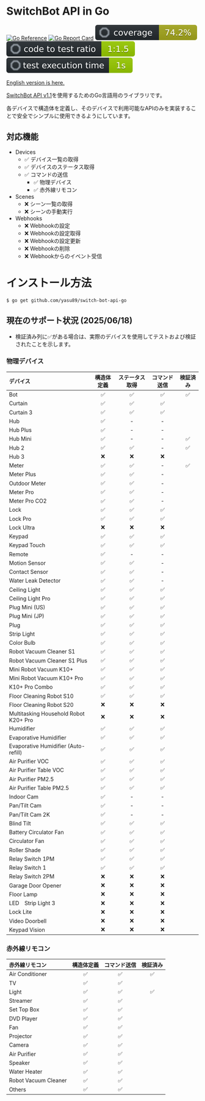 # SwitchBot API in Go

[![Go Reference](https://pkg.go.dev/badge/github.com/yasu89/switch-bot-api-go.svg)](https://pkg.go.dev/github.com/yasu89/switch-bot-api-go)
[![Go Report Card](https://goreportcard.com/badge/github.com/yasu89/switch-bot-api-go)](https://goreportcard.com/report/github.com/yasu89/switch-bot-api-go)
![Coverage](https://raw.githubusercontent.com/yasu89/octocovs/main/badges/yasu89/switch-bot-api-go/coverage.svg)
![Code to Test Ratio](https://raw.githubusercontent.com/yasu89/octocovs/main/badges/yasu89/switch-bot-api-go/ratio.svg)
![Test Execution Time](https://raw.githubusercontent.com/yasu89/octocovs/main/badges/yasu89/switch-bot-api-go/time.svg)

[English version is here.](README.md)

[SwitchBot API v1.1](https://github.com/OpenWonderLabs/SwitchBotAPI)を使用するためのGo言語用のライブラリです。

各デバイスで構造体を定義し、そのデバイスで利用可能なAPIのみを実装することで安全でシンプルに使用できるようにしています。

## 対応機能

- Devices
  - ✅️ デバイス一覧の取得
  - ✅ デバイスのステータス取得
  - ✅ コマンドの送信
    - ✅ 物理デバイス
    - ✅ 赤外線リモコン
- Scenes
  - ❌ シーン一覧の取得
  - ❌ シーンの手動実行
- Webhooks
  - ❌ Webhookの設定
  - ❌ Webhookの設定取得
  - ❌ Webhookの設定更新
  - ❌ Webhookの削除
  - ❌ Webhookからのイベント受信

# インストール方法

```shell
$ go get github.com/yasu89/switch-bot-api-go
```

## 現在のサポート状況 (2025/06/18)

- 検証済み列に✅がある場合は、実際のデバイスを使用してテストおよび検証されたことを示します。

### 物理デバイス

| デバイス                                  | 構造体定義 | ステータス取得 | コマンド送信 | 検証済み |
|:--------------------------------------|:-----:|:-------:|:------:|:----:|
| Bot                                   |   ✅   |    ✅    |   ✅    |  ✅   |
| Curtain                               |   ✅   |    ✅    |   ✅    |      |
| Curtain 3                             |   ✅   |    ✅    |   ✅    |      |
| Hub                                   |  ✅️   |    -    |   -    |      |
| Hub Plus                              |   ✅   |    -    |   -    |      |
| Hub Mini                              |   ✅   |    -    |   -    |  ✅   |
| Hub 2                                 |   ✅   |    ✅    |   -    |  ✅   |
| Hub 3                                 |   ❌   |    ❌    |   ❌    |      |
| Meter                                 |   ✅   |    ✅    |   -    |  ✅   |
| Meter Plus                            |   ✅   |    ✅    |   -    |      |
| Outdoor Meter                         |   ✅   |    ✅    |   -    |      |
| Meter Pro                             |   ✅   |    ✅    |   -    |      |
| Meter Pro CO2                         |   ✅   |    ✅    |   -    |      |
| Lock                                  |   ✅   |    ✅    |   ✅    |      |
| Lock Pro                              |   ✅   |    ✅    |   ✅    |      |
| Lock Ultra                            |   ❌   |    ❌    |   ❌    |      |
| Keypad                                |   ✅   |    ✅    |   ✅    |      |
| Keypad Touch                          |   ✅   |    ✅    |   ✅    |      |
| Remote                                |   ✅   |    -    |   -    |      |
| Motion Sensor                         |   ✅   |    ✅    |   -    |      |
| Contact Sensor                        |   ✅   |    ✅    |   -    |      |
| Water Leak Detector                   |   ✅   |    ✅    |   -    |      |
| Ceiling Light                         |   ✅   |    ✅    |   ✅    |      |
| Ceiling Light Pro                     |   ✅   |    ✅    |   ✅    |      |
| Plug Mini (US)                        |   ✅   |    ✅    |   ✅    |      |
| Plug Mini (JP)                        |   ✅   |    ✅    |   ✅    |      |
| Plug                                  |   ✅   |    ✅    |   ✅    |      |
| Strip Light                           |   ✅   |    ✅    |   ✅    |      |
| Color Bulb                            |   ✅   |    ✅    |   ✅    |      |
| Robot Vacuum Cleaner S1               |   ✅   |    ✅    |   ✅    |      |
| Robot Vacuum Cleaner S1 Plus          |   ✅   |    ✅    |   ✅    |      |
| Mini Robot Vacuum K10+                |   ✅   |    ✅    |   ✅    |      |
| Mini Robot Vacuum K10+ Pro            |   ✅   |    ✅    |   ✅    |      |
| K10+ Pro Combo                        |   ✅   |    ✅    |   ✅    |      |
| Floor Cleaning Robot S10              |   ✅   |    ✅    |   ✅    |      |
| Floor Cleaning Robot S20              |   ❌   |    ❌    |   ❌    |      |
| Multitasking Household Robot K20+ Pro |   ❌   |    ❌    |   ❌    |      |
| Humidifier                            |   ✅   |    ✅    |   ✅    |      |
| Evaporative Humidifier                |   ✅   |    ✅    |   ✅    |      |
| Evaporative Humidifier (Auto-refill)  |   ✅   |    ✅    |   ✅    |      |
| Air Purifier VOC                      |   ✅   |    ✅    |   ✅    |      |
| Air Purifier Table VOC                |   ✅   |    ✅    |   ✅    |      |
| Air Purifier PM2.5                    |   ✅   |    ✅    |   ✅    |      |
| Air Purifier Table PM2.5              |   ✅   |    ✅    |   ✅    |      |
| Indoor Cam                            |   ✅   |    -    |   -    |      |
| Pan/Tilt Cam                          |   ✅   |    -    |   -    |      |
| Pan/Tilt Cam 2K                       |   ✅   |    -    |   -    |      |
| Blind Tilt                            |   ✅   |    ✅    |   ✅    |      |
| Battery Circulator Fan                |   ✅   |    ✅    |   ✅    |      |
| Circulator Fan                        |   ✅   |    ✅    |   ✅    |      |
| Roller Shade                          |   ✅   |    ✅    |   ✅    |      |
| Relay Switch 1PM                      |   ✅   |    ✅    |   ✅    |      |
| Relay Switch 1                        |   ✅   |    ✅    |   ✅    |      |
| Relay Switch 2PM                      |   ❌   |    ❌    |   ❌    |      |
| Garage Door Opener                    |   ❌   |    ❌    |   ❌    |      |
| Floor Lamp                            |   ❌   |    ❌    |   ❌    |      |
| LED　Strip Light 3                     |   ❌   |    ❌    |   ❌    |      |
| Lock Lite                             |   ❌   |    ❌    |   ❌    |      |
| Video Doorbell                        |   ❌   |    ❌    |   ❌    |      |
| Keypad Vision                         |   ❌   |    ❌    |   ❌    |      |

### 赤外線リモコン

| 赤外線リモコン              | 構造体定義 | コマンド送信 | 検証済み |
|:---------------------|:-----:|:------:|:----:|
| Air Conditioner      |   ✅   |   ✅    |  ✅   |
| TV                   |   ✅   |   ✅    |      |
| Light                |   ✅   |   ✅    |  ✅   |
| Streamer             |   ✅   |   ✅    |      |
| Set Top Box          |   ✅   |   ✅    |      |
| DVD Player           |   ✅   |   ✅    |      |
| Fan                  |   ✅   |   ✅    |      |
| Projector            |   ✅   |   ✅    |      |
| Camera               |   ✅   |   ✅    |      |
| Air Purifier         |   ✅   |   ✅    |      |
| Speaker              |   ✅   |   ✅    |      |
| Water Heater         |   ✅   |   ✅    |      |
| Robot Vacuum Cleaner |   ✅   |   ✅    |      |
| Others               |   ✅   |   ✅    |      |
